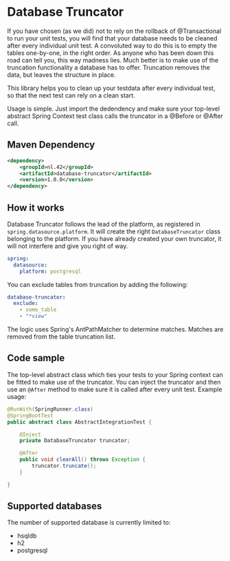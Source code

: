 # Database Truncator

If you have chosen (as we did) not to rely on the rollback of @Transactional to run your unit tests, you will find that your database needs to be cleaned after every individual unit test. A convoluted way to do this is to empty the tables one-by-one, in the right order. As anyone who has been down this road can tell you, this way madness lies. Much better is to make use of the truncation functionality a database has to offer. Truncation removes the data, but leaves the structure in place.
 
This library helps you to clean up your testdata after every individual test, so that the next test can rely on a clean start.

Usage is simple. Just import the dedendency and make sure your top-level abstract Spring Context test class calls the truncator in a @Before or @After call.

## Maven Dependency

```xml
<dependency>
    <groupId>nl.42</groupId>
    <artifactId>database-truncator</artifactId>
    <version>1.0.0</version>
</dependency>
```

## How it works

Database Truncator follows the lead of the platform, as registered in ```spring.datasource.platform```. It will create the right ```DatabaseTruncator``` class belonging to the platform. If you have already created your own truncator, it will not interfere and give you right of way.

```yaml
spring:
  datasource:
    platform: postgresql
```

You can exclude tables from truncation by adding the following:

```yaml
database-truncator:
  exclude:
    - some_table
    - "*view"
```

The logic uses Spring's AntPathMatcher to determine matches. Matches are removed from the table truncation list.

## Code sample

The top-level abstract class which ties your tests to your Spring context can be fitted to make use of the truncator. You can inject the truncator and then use an ```@After``` method to make sure it is called after every unit test. Example usage:

```java
@RunWith(SpringRunner.class)
@SpringBootTest
public abstract class AbstractIntegrationTest {

    @Inject
    private DatabaseTruncator truncator;

    @After
    public void clearAll() throws Exception {
        truncator.truncate();
    }

}
```

## Supported databases
The number of supported database is currently limited to:
* hsqldb
* h2
* postgresql
